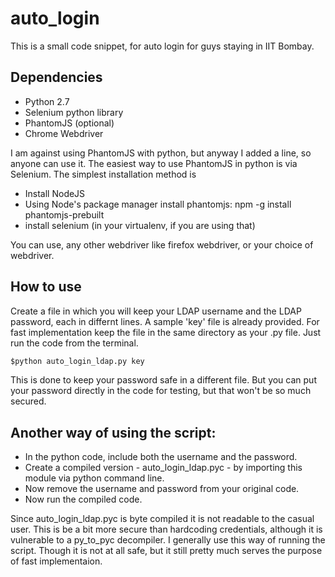 # auto_login
This is a small code snippet, for auto login for guys staying in IIT Bombay.

## Dependencies

* Python 2.7
* Selenium python library
* PhantomJS (optional)
* Chrome Webdriver

I am against using PhantomJS with python, but anyway I added a line, so anyone can use it. The easiest way to use PhantomJS in python is via Selenium. The simplest installation method is

* Install NodeJS
* Using Node's package manager install phantomjs: npm -g install phantomjs-prebuilt
* install selenium (in your virtualenv, if you are using that)

You can use, any other webdriver like firefox webdriver, or your choice of webdriver.


## How to use
Create a file in which you will keep your LDAP username and the LDAP password, each in differnt lines. A sample 'key' file is already provided. For fast implementation keep the file in the same directory as your .py file. Just run the code from the terminal.

```python
$python auto_login_ldap.py key
```

This is done to keep your password safe in a different file. But you can put your password directly in the code for testing, but that won't be so much secured.

## Another way of using the script:


* In the python code, include both the username and the password.
* Create a compiled version - auto_login_ldap.pyc - by importing this module via python command line.
* Now remove the username and password from your original code.
* Now run the compiled code.

Since auto_login_ldap.pyc is byte compiled it is not readable to the casual user. This is be a bit more secure than hardcoding credentials, although it is vulnerable to a py_to_pyc decompiler.
I generally use this way of running the script. Though it is not at all safe, but it still pretty much serves the purpose of fast implementaion.
